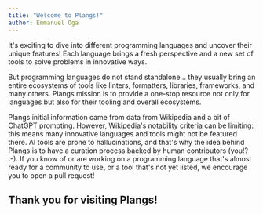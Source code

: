 ```yaml
---
title: "Welcome to Plangs!"
author: Emmanuel Oga
---
```

It's exciting to dive into different programming languages and uncover their unique features! Each language brings a fresh perspective and a new set of tools to solve problems in innovative ways.

But programming languages do not stand standalone... they usually bring an entire ecosystems of tools like linters, formatters, libraries, frameworks, and many others. Plangs mission is to provide a one-stop resource not only for languages but also for their tooling and overall ecosystems.

Plangs initial information came from data from Wikipedia and a bit of ChatGPT prompting. However, Wikipedia's notability criteria can be limiting: this means many innovative languages and tools might not be featured there. AI tools are prone to hallucinations, and that's why the idea behind Plangs is to have a curation process backed by human contributors (you!? :-). If you know of or are working on a programming language that's almost ready for a community to use, or a tool that's not yet listed, we encourage you to open a pull request!

## Thank you for visiting Plangs!
